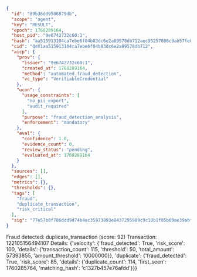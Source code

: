 ```json
{
  "id": "89b36dd9586879db",
  "scope": "agent",
  "key": "RESULT",
  "epoch": 1760289164,
  "host_pid": "9e6742732c60:1",
  "hash": "aa515913104ca7ebe6f04b83dc6e2a89578db712aec95257886c9ab57fe012cf",
  "cid": "QmV1aa515913104ca7ebe6f04b83dc6e2a89578db712",
  "aicp": {
    "prov": {
      "issuer": "9e6742732c60:1",
      "created_at": 1760289164,
      "method": "automated_fraud_detection",
      "vc_type": "VerifiableCredential"
    },
    "ucon": {
      "usage_constraints": [
        "no_pii_export",
        "audit_required"
      ],
      "purpose": "fraud_detection_analysis",
      "enforcement": "mandatory"
    },
    "eval": {
      "confidence": 1.0,
      "evidence_count": 0,
      "review_status": "pending",
      "evaluated_at": 1760289164
    }
  },
  "sources": [],
  "edges": [],
  "metrics": {},
  "thresholds": {},
  "tags": [
    "fraud",
    "duplicate_transaction",
    "risk_critical"
  ],
  "sig": "77e57b0f786ddd9d74b4ac35973893e8437295989c9c10b1f05b69ae39abfbe9"
}
```

Fraud detected: duplicate_transaction (score: 92)
Transaction: 122105156494107
Details: {'velocity': {'fraud_detected': True, 'risk_score': 100, 'details': {'transaction_count': 115, 'threshold': 50, 'total_amount': 57393855, 'amount_threshold': 10000000}}, 'duplicate': {'fraud_detected': True, 'risk_score': 85, 'details': {'duplicate_count': 114, 'first_seen': 1760285764, 'matching_hash': 'c1327b457e76afdd'}}}